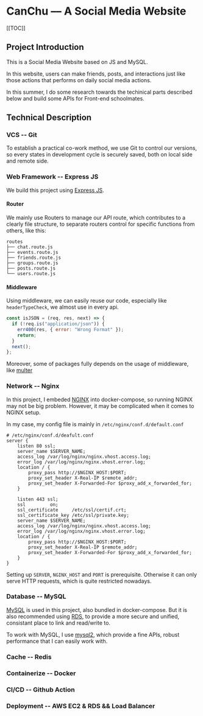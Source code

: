 # CanChu –– A Social Media Website

[[TOC]]

## Project Introduction

This is a Social Media Website based on JS and MySQL.

In this website, users can make friends, posts, and interactions just like those actions that performs on daily social media actions.

In this summer, I do some research towards the techinical parts described below and build some APIs for Front-end schoolmates.

## Technical Description

### VCS -- Git

To establish a practical co-work method, we use Git to control our versions, so every states in development cycle is securely saved, both on local side and remote side.

### Web Framework -- Express JS

We build this project using [Express JS](https://github.com/expressjs/expressjs.com).

#### Router

We mainly use Routers to manage our API route, which contributes to a clearly file structure, to separate routers control for specific functions from others, like this:

```
routes
├── chat.route.js
├── events.route.js
├── friends.route.js
├── groups.route.js
├── posts.route.js
└── users.route.js
```

#### Middleware

Using middleware, we can easily reuse our code, especially like `headerTypeCheck`, we almost use in every api.

```javascript
const isJSON = (req, res, next) => {
  if (!req.is("application/json")) {
    err400(res, { error: "Wrong Format" });
    return;
  }
  next();
};
```

Moreover, some of packages fully depends on the usage of middleware, like [multer](https://github.com/expressjs/multer)

### Network -- Nginx

In this project, I embeded [NGINX](https://www.nginx.com/) into docker-compose, so running NGINX may not be big problem. However, it may be complicated when it comes to NGINX setup.

In my case, my config file is mainly in `/etc/nginx/conf.d/default.conf`

```
# /etc/nginx/conf.d/deafult.conf
server {
    listen 80 ssl;
    server_name $SERVER_NAME;
    access_log /var/log/nginx/nginx.vhost.access.log;
    error_log /var/log/nginx/nginx.vhost.error.log;
    location / {
        proxy_pass http://$NGINX_HOST:$PORT;
        proxy_set_header X-Real-IP $remote_addr;
        proxy_set_header X-Forwarded-For $proxy_add_x_forwarded_for;
    }

    listen 443 ssl;
    ssl			on;
    ssl_certificate		/etc/ssl/certif.crt;
    ssl_certificate_key	/etc/ssl/private.key;
    server_name $SERVER_NAME;
    access_log /var/log/nginx/nginx.vhost.access.log;
    error_log /var/log/nginx/nginx.vhost.error.log;
    location / {
        proxy_pass http://$NGINX_HOST:$PORT;
        proxy_set_header X-Real-IP $remote_addr;
        proxy_set_header X-Forwarded-For $proxy_add_x_forwarded_for;
    }
}
```

Setting up `SERVER`, `NGINX_HOST` and `PORT` is prerequisite. Otherwise it can only serve HTTP requests, which is quite restricted nowadays.

### Database -- MySQL

[MySQL](https://www.mysql.com/) is used in this project, also bundled in docker-compose. But it is also recommended using [RDS](https://aws.amazon.com/rds/), to provide a more secure and unified, consistant place to link and read/write to.

To work with MySQL, I use [mysql2](https://github.com/sidorares/node-mysql2#readme), which provide a fine APIs, robust performance that I can easily work with.

### Cache -- Redis

### Containerize -- Docker

### CI/CD -- Github Action

### Deployment -- AWS EC2 & RDS && Load Balancer
